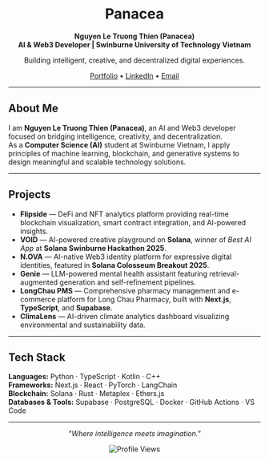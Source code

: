 <div align="center">

# Panacea  
**Nguyen Le Truong Thien (Panacea)**  
**AI & Web3 Developer | Swinburne University of Technology Vietnam**

Building intelligent, creative, and decentralized digital experiences.

[Portfolio](https://panacea-dev.vercel.app) • [LinkedIn](https://linkedin.com/panaceadev) • [Email](mailto:contact.panacea.dev@gmail.com)

</div>

---

## About Me

I am **Nguyen Le Truong Thien (Panacea)**, an AI and Web3 developer focused on bridging intelligence, creativity, and decentralization.  
As a **Computer Science (AI)** student at Swinburne Vietnam, I apply principles of machine learning, blockchain, and generative systems to design meaningful and scalable technology solutions.

---

## Projects

- **Flipside** — DeFi and NFT analytics platform providing real-time blockchain visualization, smart contract integration, and AI-powered insights.  
- **VOID** — AI-powered creative playground on **Solana**, winner of *Best AI App* at **Solana Swinburne Hackathon 2025**.  
- **N.OVA** — AI-native Web3 identity platform for expressive digital identities, featured in **Solana Colosseum Breakout 2025**.  
- **Genie** — LLM-powered mental health assistant featuring retrieval-augmented generation and self-refinement pipelines.  
- **LongChau PMS** — Comprehensive pharmacy management and e-commerce platform for Long Chau Pharmacy, built with **Next.js**, **TypeScript**, and **Supabase**.  
- **ClimaLens** — AI-driven climate analytics dashboard visualizing environmental and sustainability data.

---

## Tech Stack

**Languages:** Python · TypeScript · Kotlin · C++  
**Frameworks:** Next.js · React · PyTorch · LangChain  
**Blockchain:** Solana · Rust · Metaplex · Ethers.js  
**Databases & Tools:** Supabase · PostgreSQL · Docker · GitHub Actions · VS Code

---

<div align="center">

*"Where intelligence meets imagination."*  

![Profile Views](https://komarev.com/ghpvc/?username=Panacea&color=6f42c1&style=flat-square)

</div>
